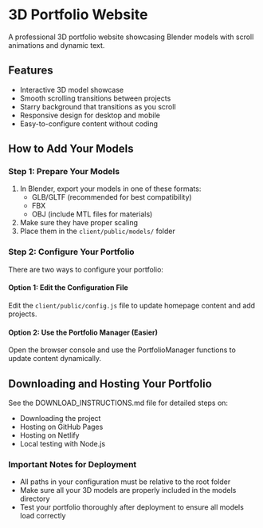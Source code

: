 # 3D Portfolio Website

A professional 3D portfolio website showcasing Blender models with scroll animations and dynamic text.

## Features

- Interactive 3D model showcase
- Smooth scrolling transitions between projects
- Starry background that transitions as you scroll
- Responsive design for desktop and mobile
- Easy-to-configure content without coding

## How to Add Your Models

### Step 1: Prepare Your Models

1. In Blender, export your models in one of these formats:
   - GLB/GLTF (recommended for best compatibility)
   - FBX
   - OBJ (include MTL files for materials)
2. Make sure they have proper scaling
3. Place them in the `client/public/models/` folder

### Step 2: Configure Your Portfolio

There are two ways to configure your portfolio:

#### Option 1: Edit the Configuration File

Edit the `client/public/config.js` file to update homepage content and add projects.

#### Option 2: Use the Portfolio Manager (Easier)

Open the browser console and use the PortfolioManager functions to update content dynamically.

## Downloading and Hosting Your Portfolio

See the DOWNLOAD_INSTRUCTIONS.md file for detailed steps on:
- Downloading the project
- Hosting on GitHub Pages
- Hosting on Netlify
- Local testing with Node.js

### Important Notes for Deployment

- All paths in your configuration must be relative to the root folder
- Make sure all your 3D models are properly included in the models directory
- Test your portfolio thoroughly after deployment to ensure all models load correctly
